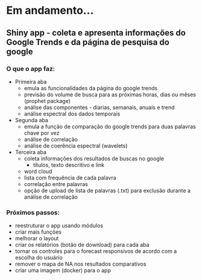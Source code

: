 
<h1>
Em andamento…
</h1>

## Shiny app - coleta e apresenta informações do Google Trends e da página de pesquisa do google

### O que o app faz:

- Primeira aba
  - emula as funcionalidades da página do google trends
  - previsão do volume de busca para as próximas horas, dias ou mêses
    (prophet package)
  - análise das componentes - diarias, semanais, anuais e trend
  - análise espectral dos dados temporais
- Segunda aba
  - emula a função de comparação do google trends para duas palavras
    chave por vez
  - análise de correlação
  - análise de coerência espectral (wavelets)
- Terceira aba
  - coleta informações dos resultados de buscas no google
    - títulos, texto descritivo e link
  - word cloud
  - lista com frequência de cada palavra
  - correlação entre palavras
  - opção de upload de lista de palavras (.txt) para exclusão durante a
    análise de correlação

### Próximos passos:

- reestruturar o app usando módulos
- criar mais funções
- melhorar o layout
- criar os relatórios (botão de download) para cada aba
- tornar os controles para o forecast responsivos de acordo com a
  escolha do usuário
- remover o mapa de NA nos resultados comparativos
- criar uma imagem (docker) para o app
